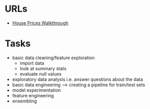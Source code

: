 # URLs
- [House Prices Walkthrough](https://www.youtube.com/watch?v=NQQ3DRdXAXE)
# Tasks
- basic data cleaning/feature exploration
  - import data
  - look at summary stats
  - evaluate null values
- exploratory data analysis i.e. answer questions about the data
- basic data engineering --> creating a pipeline for train/test sets
- model experimentation
- feature engineering
- ensembling
